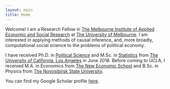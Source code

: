 ```yaml
---
layout: main
title: Home
---
```


Welcome! I am a Research Fellow in [The Melbourne Institute of Applied Economic and Social Research](https://melbourneinstitute.unimelb.edu.au/) at [The University of Melbourne](https://www.unimelb.edu.au/). I am interested in applying methods of causal inference, and, more broadly, computational social science to the problems of political economy.

I have received Ph.D. in [Political Science](http://polisci.ucla.edu/) and M.Sc. in [Statistics](http://statistics.ucla.edu/) from [The University of California, Los Angeles](http://www.ucla.edu/) in June 2018.  Before coming to UCLA, I received M.A. in Economics from [The New Economic School](https://www.nes.ru/en/home/?lang=en) and B.Sc. in Physics from [The Novosibirsk State University](https://english.nsu.ru/).

You can find my Google Scholar profile [here](https://scholar.google.com.au/citations?user=HdFHhHQAAAAJ&hl=en&oi=ao).
